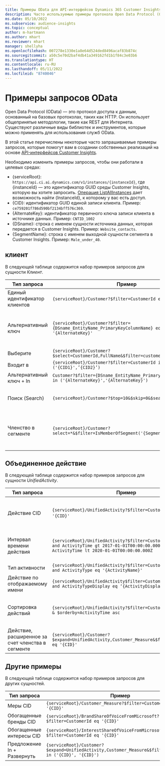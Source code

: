```yaml
---
title: Примеры OData для API-интерфейсов Dynamics 365 Customer Insights
description: Часто используемые примеры протокола Open Data Protocol (OData) для запросов к API-интерфейсам Customer Insights для просмотра данных.
ms.date: 05/10/2022
ms.subservice: audience-insights
ms.topic: conceptual
author: m-hartmann
ms.author: mhart
ms.reviewer: mhart
manager: shellyha
ms.openlocfilehash: 007278e1330e1a8e64d524ded8496acaf83b874c
ms.sourcegitcommit: a50c5e70d2baf4db41a349162fd1b1f84c3e03b6
ms.translationtype: HT
ms.contentlocale: ru-RU
ms.lasthandoff: 05/11/2022
ms.locfileid: "8740046"
---
```

# <a name="odata-query-examples"></a>Примеры запросов OData

Open Data Protocol (OData) — это протокол доступа к данным, основанный на базовых протоколах, таких как HTTP. Он использует общепринятые методологии, такие как REST для Интернета. Существуют различные виды библиотек и инструментов, которые можно применять для использования служб OData.

В этой статье перечислены некоторые часто запрашиваемые примеры запросов, которые помогут вам в создании собственных реализаций на основе [API-интерфейсов Customer Insights](apis.md).

Необходимо изменить примеры запросов, чтобы они работали в целевых средах: 

- {serviceRoot}: `https://api.ci.ai.dynamics.com/v1/instances/{instanceId}`, где {instanceId} — это идентификатор GUID среды Customer Insights, которую вы хотите запросить. [Операция ListAllInstances](https://developer.ci.ai.dynamics.com/api-details#api=CustomerInsights&operation=Get-all-instances) дает возможность найти {InstanceId}, к которому у вас есть доступ.
- {CID}: идентификатор GUID единой записи клиента. Пример: `ce759201f786d590bf2134bff576c369`.
- {AlternateKey}: идентификатор первичного ключа записи клиента в источнике данных. Пример: `CNTID_1002`
- {DSname}: строка с именем сущности источника данных, которая передается в Customer Insights. Пример: `Website_contacts`.
- {SegmentName}: строка с именем выходной сущности сегмента в Customer Insights. Пример: `Male_under_40`.

## <a name="customer"></a>клиент

В следующей таблице содержится набор примеров запросов для сущности *Клиент*.


|Тип запроса |Пример  | Заметка  |
|---------|---------|---------|
|Единый идентификатор клиентов     | `{serviceRoot}/Customer?$filter=CustomerId eq '{CID}'`          |  |
|Альтернативный ключ    | `{serviceRoot}/Customer?$filter={DSname_EntityName_PrimaryKeyColumnName} eq '{AlternateKey}' `         |  Альтернативные ключи сохраняются в единой сущности клиента.       |
|Выберите   | `{serviceRoot}/Customer?$select=CustomerId,FullName&$filter=customerid eq '1'`        |         |
|Входит в    | `{serviceRoot}/Customer?$filter=CustomerId in ('{CID1}',’{CID2}’)`        |         |
|Альтернативный ключ + In   | `Customer?$filter={DSname_EntityName_PrimaryKeyColumnName} in ('{AlternateKey}','{AlternateKey}')`         |         |
|Поиск (Search)  | `{serviceRoot}/Customer?$top=10&$skip=0&$search="string"`        |   Возвращает первые 10 результатов для строки поиска      |
|Членство в сегменте  | `{serviceRoot}/Customer?select=*&$filter=IsMemberOfSegment('{SegmentName}')&$top=10  `     | Возвращает заданное количество строк из объекта сущности.      |

## <a name="unified-activity"></a>Объединенное действие

В следующей таблице содержится набор примеров запросов для сущности *UnifiedActivity*.

|Тип запроса |Пример  | Заметка  |
|---------|---------|---------|
|Действие CID     | `{serviceRoot}/UnifiedActivity?$filter=CustomerId eq '{CID}'`          | Перечисляет действия определенного профиля клиента |
|Интервал времени действия    | `{serviceRoot}/UnifiedActivity?$filter=CustomerId eq '{CID}' and ActivityTime gt 2017-01-01T00:00:00.000Z and ActivityTime lt 2020-01-01T00:00:00.000Z`     |  Действия профиля клиента в интервал времени       |
|Тип активности    |   `{serviceRoot}/UnifiedActivity?$filter=CustomerId eq '{CID}' and ActivityType eq '{ActivityName}'`        |         |
|Действие по отображаемому имени     | `{serviceRoot}/UnifiedActivity$filter=CustomerId eq ‘{CID}’ and ActivityTypeDisplay eq ‘{ActivityDisplayName}’ `        | |
|Сортировка действий    | `{serviceRoot}/UnifiedActivity?$filter=CustomerId eq ‘{CID}’ & $orderby=ActivityTime asc`     |  Сортировка действий по возрастанию или по убыванию       |
|Действие, расширенное за счет членства в сегменте  |   `{serviceRoot}/Customer?$expand=UnifiedActivity,Customer_Measure&$filter=CustomerId eq '{CID}'`     |         |

## <a name="other-examples"></a>Другие примеры

В следующей таблице содержится набор примеров запросов для других сущностей.

|Тип запроса |Пример  | Заметка  |
|---------|---------|---------|
|Меры CID    | `{serviceRoot}/Customer_Measure?$filter=CustomerId eq '{CID}'`          |  |
|Обогащенные бренды CID    | `{serviceRoot}/BrandShareOfVoiceFromMicrosoft?$filter=CustomerId eq '{CID}'`  |       |
|Обогащенные интересы CID    |   `{serviceRoot}/InterestShareOfVoiceFromMicrosoft?$filter=CustomerId eq '{CID}'`       |         |
|Предложение In + Развернуть     | `{serviceRoot}/Customer?$expand=UnifiedActivity,Customer_Measure&$filter=CustomerId in ('{CID}', '{CID}')`         | |

